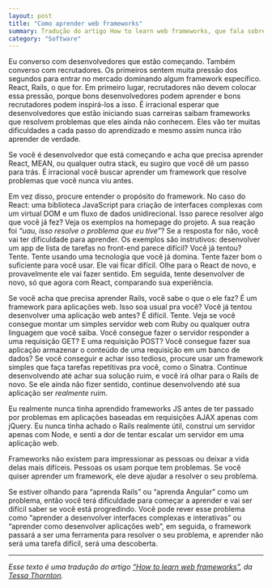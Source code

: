 ```yaml
---
layout: post
title: "Como aprender web frameworks"
summary: Tradução do artigo How to learn web frameworks, que fala sobre a "pressão" do mercado em busca de desenvolvedores júnior que sejam especialistas em web frameworks, como React, Angular e Rails.
category: "Software"
---
```


Eu converso com desenvolvedores que estão começando. Também converso com recrutadores. Os primeiros sentem muita pressão dos segundos para entrar no mercado dominando algum framework específico. React, Rails, o que for. Em primeiro lugar, recrutadores não devem colocar essa pressão, porque bons desenvolvedores podem aprender e bons recrutadores podem inspirá-los a isso. É irracional esperar que desenvolvedores que estão iniciando suas carreiras saibam frameworks que resolvem problemas que eles ainda não conhecem. Eles vão ter muitas dificuldades a cada passo do aprendizado e mesmo assim nunca irão aprender de verdade.

Se você é desenvolvedor que está começando e acha que precisa aprender React, MEAN, ou qualquer outra stack, eu sugiro que você dê um passo para trás. É
irracional você buscar aprender um framework que resolve problemas que você nunca viu antes.

Em vez disso, procure entender o propósito do framework. No caso do React: uma biblioteca JavaScript para criação de interfaces complexas com um virtual DOM e um fluxo de dados unidirecional. Isso parece resolver algo que você já fez? Veja os exemplos na homepage do projeto. A sua reação foi *“uau, isso resolve o
problema que eu tive”*? Se a resposta for não, você vai ter dificuldade para aprender. Os exemplos são instrutivos: desenvolver um app de lista de tarefas no
front-end parece difícil? Você já tentou? Tente. Tente usando uma tecnologia que você já domina. Tente fazer bom o suficiente para você usar. Ele vai ficar
difícil. Olhe para o React de novo, e provavelmente ele vai fazer sentido. Em seguida, tente desenvolver de novo, só que agora com React, comparando sua
experiência.

Se você acha que precisa aprender Rails, você sabe o que o ele faz? É um framework para aplicações web. Isso soa usual pra você? Você já tentou
desenvolver uma aplicação web antes? É difícil. Tente. Veja se você consegue montar um simples servidor web com Ruby ou qualquer outra linguagem que você
saiba. Você consegue fazer o servidor responder a uma requisição GET? E uma requisição POST? Você consegue fazer sua aplicação armazenar o conteúdo de uma
requisição em um banco de dados? Se você conseguir e achar isso tedioso, procure usar um framework simples que faça tarefas repetitivas pra você, como o Sinatra. Continue desenvolvendo até achar sua solução ruim, e você irá olhar para o Rails de novo. Se ele ainda não fizer sentido, continue desenvolvendo até sua aplicação ser *realmente* ruim.

Eu realmente nunca tinha aprendido frameworks JS antes de ter passado por problemas em aplicações baseadas em requisições AJAX apenas com jQuery. Eu nunca
tinha achado o Rails realmente útil, construí um servidor apenas com Node, e senti a dor de tentar escalar um servidor em uma aplicação web.

Frameworks não existem para impressionar as pessoas ou deixar a vida delas mais difíceis. Pessoas os usam porque tem problemas. Se você quiser aprender um
framework, ele deve ajudar a resolver o seu problema.

Se estiver olhando para “aprenda Rails” ou “aprenda Angular” como um problema, então você terá dificuldade para começar a aprender e vai ser difícil saber se
você está progredindo. Você pode rever esse problema como “aprender a desenvolver interfaces complexas e interativas” ou “aprender como desenvolver
aplicações web”, em seguida, o framework passará a ser uma ferramenta para resolver o seu problema, e aprender não será uma tarefa difícil, será uma
descoberta.

*****

*Esse texto é uma tradução do artigo [“How to learn web
frameworks”](https://medium.com/shopify-ux/how-to-learn-web-frameworks-9d447cb71e68),
da [Tessa Thornton](https://medium.com/u/48287abd8420).*
